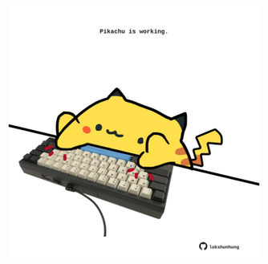 <!-- built at 25/11/2024, 13:07:14 UTC -->
<p align="center">
  <img width="500" height="500" src="./ReadmeImage.svg">
</p>
